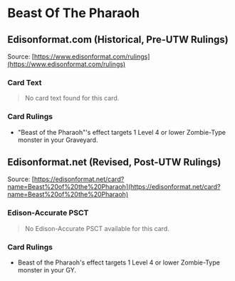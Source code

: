 # Beast Of The Pharaoh

## Edisonformat.com (Historical, Pre-UTW Rulings)

Source: [https://www.edisonformat.com/rulings](https://www.edisonformat.com/rulings)

### Card Text

> No card text found for this card.

### Card Rulings

*   "Beast of the Pharaoh"'s effect targets 1 Level 4 or lower Zombie-Type monster in your Graveyard.

## Edisonformat.net (Revised, Post-UTW Rulings)

Source: [https://edisonformat.net/card?name=Beast%20of%20the%20Pharaoh](https://edisonformat.net/card?name=Beast%20of%20the%20Pharaoh)

### Edison-Accurate PSCT

> No Edison-Accurate PSCT available for this card.

### Card Rulings

*   Beast of the Pharaoh's effect targets 1 Level 4 or lower Zombie-Type monster in your GY.
            